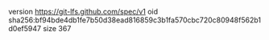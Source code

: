 version https://git-lfs.github.com/spec/v1
oid sha256:bf94bde4db1fe7b50d38ead816859c3b1fa570cbc720c80948f562b1d0ef5947
size 367

